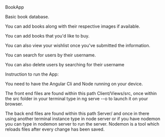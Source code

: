 BookApp

Basic book database.

You can add books along with their respective images if available.

You can add books that you'd like to buy.

You can also view your wishlist once you've submitted the information.

You can search for users by their username.

You can also delete users by searching for their username

Instruction to run the App:

You need to have the Angular Cli and Node running on your device.

The front end files are found within this path Client/Views/src, once within the src folder in your terminal type in ng serve --o to launch it on your browser.

The back end files are found within this path Server/ and once in there using another terminal instance type in node server or if you have nodemon you can type in nodemon server to run the server. Nodemon is a tool which reloads files after every change has been saved.

